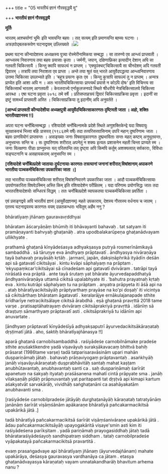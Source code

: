+++
title = "05 भारतीयं ज्ञानं गौरववृद्ध्यै मू"

+++
**भारतीयं ज्ञानं गौरववृद्ध्यै**

**मूर्तिः**

भारतम् आश्चर्याणां भूमिः इति भावयन्ति बहवः । तत् सत्यम् इति प्रमाणयन्ति बह्व्यः घटनाः । अत्रउपोद्बलकरूपेण घटनाद्वयम् उल्लिख्यते ।![](magazine_images/img-1672643448rosemary-.jpg)

प्रथमा घटना कीन्यादेशस्य अध्यक्षस्य पुत्र्या रोस्मेरीनामिकया सम्बद्धा । सा तारुण्ये एव आन्ध्यं प्राप्तवती । आन्ध्यस्य निवारणाय तया बहवः प्रयासाः कृताः । जर्मनी, जपान्, दक्षिणाफ्रिका इत्यादीन् देशान् अपि सा गतवती चिकित्सायै । किन्तु क्वापि साफल्यं न प्राप्तम् । ‘एक्युपंक्चर्’चिकित्सायै सा चीनदेशम् अपि गतवती द्विवारम् । तत्रापि तया निराशता एव प्राप्ता । अन्ते तया श्रुतं यत् भारते आयुर्वेदपद्धत्या आन्ध्यनिवारणाय उत्तमा चिकित्सा उपलभ्यते इति । ‘बहुत्र प्रयत्नः कृतः एव । किन्तु कुत्रापि साफल्यं तु न प्राप्तम् । अन्यत्र प्राप्येत इति आशा अपि न । अतः भारतीयचिकित्सायाः प्राप्त्यर्थं प्रयासे न कोऽपि दोषः’ इति विचिन्त्य सा चिकित्सार्थं भारतम् आगतवती । केरलराज्ये एर्नाकुलजनपदे स्थिते श्रीधरीये नेत्रचिकित्सालये चिकित्सा आरब्धा । एषा घटना प्रवृत्ता २०१८ तमे वर्षे । प्रतिसप्ताहत्रयं द्विवारं चिकित्साप्रक्रिया प्रवृत्ता । इदानीं सा द्रष्टुं सामर्थ्यं प्राप्तवती अस्ति । चिकित्साप्रक्रिया तु इदानीम् अपि अनुवर्तते ।

**\[आन्ध्यं प्राप्तवती कीन्यादेशीया अध्यक्षपुत्री आयुर्वेदचिकित्साकारणतः दृष्टिमती जाता । अहो, शक्तिः भारतीयज्ञानस्य !!\]**

अपरा घटना चर्नोबिल्सम्बद्धा । रशियादेशे चर्नोबिल्नामके प्रदेशे स्थिते अणुशक्तिकेन्द्रे यदा विषवायुः सुरक्षाकवचं भित्त्वा बहिः प्रासरत् (१९८६तमे वर्षे) तदा तत्परिसरवासिनाम् उपरि महान् दुष्परिणामः जातः । बहवः प्राणवियोगं प्राप्तवन्तः । असङ्ख्याः जनाः विषवायुकारणतः दुष्प्रभाविताः सन्तः महत् कष्टम् अनुभूतवन्तः, अनुभवन्तः सन्ति च । सः दुष्परिणामः शरीरात् अपनेतुं न शक्यः इत्यतः प्रशासनेन महती चिन्ता प्राप्यते स्म । जनाः विलक्षणाः पीडाः प्राप्नुवन्तः यत् परितपन्ति तत् दृष्ट्वा अपि किमपि कर्तुम् अशक्यत्वात् सर्वकाराः, विविधाः सङ्घटनानि च असहायकताम् अनुभवन्ति स्म ।

**\[रशियादेशे चर्नोबिल्प्रदेशे जातायाः दुर्घटनायाः कारणतः तत्रत्यानां जनानां शरीरात् विषांशानाम् अपाकरणे भारतीया पञ्चकर्मचिकित्सा उपकारिका जाता ।\]**

तदा भारतीया पञ्चकर्मचिकित्सा शरीरात् विषांशनिवारणे उपकारिका जाता । आदौ पञ्चकर्मचिकित्सायाः उपयोगकारिता विषयेऽस्मिन् अस्ति किम् इति रशियादेशेन परीक्षितम् । यदा परिणामः प्रयोगसिद्धः जातः तदा भारतरशियादेशयोः सन्धिपत्रं सिद्धम् । ततः चर्नोबिल्प्रदेशे व्यापकतया पञ्चकर्मचिकित्सा प्रवर्तिता ।

एवं प्रसङ्गद्वये अपि भारतीयं ज्ञानं (आयुर्वेदज्ञानम्) महते उपकाराय, देशस्य गौरवस्य वर्धनाय च जातम् । एतस्य घटनाद्वयस्य कारणतः वयम् उन्नतकन्धराः भवितुम् अर्हेम ननु ?

bhāratīyaṃ jñānaṃ gauravavṛddhyai

bhāratam āścaryāṇāṃ bhūmiḥ iti bhāvayanti bahavaḥ . tat satyam iti pramāṇayanti bahvyaḥ ghaṭanāḥ . atra  upodbalakarūpeṇa ghaṭanādvayam ullikhyate .

prathamā ghaṭanā kīnyādeśasya adhyakṣasya putryā rosmerīnāmikayā sambaddhā . sā tāruṇye eva āndhyaṃ prāptavatī . āndhyasya nivāraṇāya tayā bahavaḥ prayāsāḥ kṛtāḥ . jarmanī, japān, dakṣiṇāphrikā ityādīn deśān api sā gatavatī cikitsāyai . kintu kvāpi sāphalyaṃ na prāptam . ‘ekyupaṃkcar’cikitsāyai sā cīnadeśam api gatavatī dvivāram . tatrāpi tayā nirāśatā eva prāptā . ante tayā śrutaṃ yat bhārate āyurvedapaddhatyā āndhyanivāraṇāya uttamā cikitsā upalabhyate iti . ‘bahutra prayatnaḥ kṛtaḥ eva . kintu kutrāpi sāphalyaṃ tu na prāptam . anyatra prāpyeta iti āśā api na . ataḥ bhāratīyacikitsāyāḥ prāptyarthaṃ prayāse na ko'pi doṣaḥ’ iti vicintya sā cikitsārthaṃ bhāratam āgatavatī . keralarājye ernākulajanapade sthite śrīdharīye netracikitsālaye cikitsā ārabdhā . eṣā ghaṭanā pravṛttā 2018 tame varṣe . pratisaptāhatrayaṃ dvivāraṃ cikitsāprakriyā pravṛttā . idānīṃ sā draṣṭuṃ sāmarthyaṃ prāptavatī asti . cikitsāprakriyā tu idānīm api anuvartate .

\[āndhyaṃ prāptavatī kīnyādeśīyā adhyakṣaputrī āyurvedacikitsākāraṇataḥ dṛṣṭimatī jātā . aho, śaktiḥ bhāratīyajñānasya !!\]

aparā ghaṭanā carnobilsambaddhā . raśiyādeśe carnobilnāmake pradeśe sthite aṇuśaktikendre yadā viṣavāyuḥ surakṣākavacaṃ bhittvā bahiḥ prāsarat (1986tame varṣe) tadā tatparisaravāsinām upari mahān duṣpariṇāmaḥ jātaḥ . bahavaḥ prāṇaviyogaṃ prāptavantaḥ . asaṅkhyāḥ janāḥ viṣavāyukāraṇataḥ duṣprabhāvitāḥ santaḥ mahat kaṣṭam anubhūtavantaḥ, anubhavantaḥ santi ca . saḥ duṣpariṇāmaḥ śarīrāt apanetuṃ na śakyaḥ ityataḥ praśāsanena mahatī cintā prāpyate sma . janāḥ vilakṣaṇāḥ pīḍāḥ prāpnuvantaḥ yat paritapanti tat dṛṣṭvā api kimapi kartum aśakyatvāt sarvakārāḥ, vividhāḥ saṅghaṭanāni ca asahāyakatām anubhavanti sma .

\[raśiyādeśe carnobilpradeśe jātāyāḥ durghaṭanāyāḥ kāraṇataḥ tatratyānāṃ janānāṃ śarīrāt viṣāṃśānām apākaraṇe bhāratīyā pañcakarmacikitsā upakārikā jātā .\]

tadā bhāratīyā pañcakarmacikitsā śarīrāt viṣāṃśanivāraṇe upakārikā jātā . ādau pañcakarmacikitsāyāḥ upayogakāritā viṣaye'smin asti kim iti raśiyādeśena parīkṣitam . yadā pariṇāmaḥ prayogasiddhaḥ jātaḥ tadā bhārataraśiyādeśayoḥ sandhipatraṃ siddham . tataḥ carnobilpradeśe vyāpakatayā pañcakarmacikitsā pravartitā .

evaṃ prasaṅgadvaye api bhāratīyaṃ jñānaṃ (āyurvedajñānam) mahate upakārāya, deśasya gauravasya vardhanāya ca jātam . etasya ghaṭanādvayasya kāraṇataḥ vayam unnatakandharāḥ bhavitum arhema nanu ?
